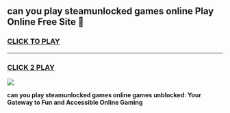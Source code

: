 
## can you play steamunlocked games online Play Online Free Site 👋
<h3>
<a href="https://download.freeplayer.one?title=can_you_play_steamunlocked_games_online&ref=21F">CLICK TO PLAY</a></h3>
<hr>

<h3>
<a href="https://download.freeplayer.one?title=can_you_play_steamunlocked_games_online&ref=21F">CLICK 2 PLAY</a>
  
</h3>

<a href="https://download.freeplayer.one?title=can_you_play_steamunlocked_games_online&ref=21F"><img src="https://cdnb.artstation.com/p/assets/images/images/032/539/853/original/anto-thomas-button-gif.gif"></a>


**can you play steamunlocked games online games unblocked: Your Gateway to Fun and Accessible Online Gaming**
